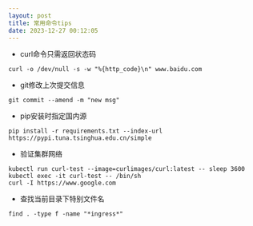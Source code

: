 ```yaml
---
layout: post
title: 常用命令tips
date: 2023-12-27 00:12:05
---
```


- curl命令只需返回状态码

```
curl -o /dev/null -s -w "%{http_code}\n" www.baidu.com
```

- git修改上次提交信息

```
git commit --amend -m "new msg"
```

- pip安装时指定国内源

```
pip install -r requirements.txt --index-url https://pypi.tuna.tsinghua.edu.cn/simple
```

- 验证集群网络

```
kubectl run curl-test --image=curlimages/curl:latest -- sleep 3600
kubectl exec -it curl-test -- /bin/sh
curl -I https://www.google.com
```

- 查找当前目录下特别文件名

```
find . -type f -name "*ingress*"
```
